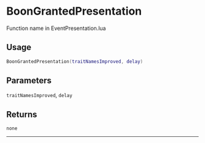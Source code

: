 # BoonGrantedPresentation
Function name in EventPresentation.lua
## Usage
```lua
BoonGrantedPresentation(traitNamesImproved, delay)
```
## Parameters
`traitNamesImproved`, `delay`
## Returns
`none`

---